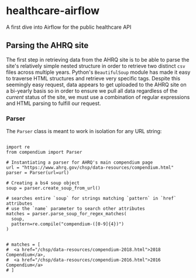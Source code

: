 # healthcare-airflow
A first dive into Airflow for the public healthcare API


## Parsing the AHRQ site
The first step in retrieving data from the AHRQ site is to be able to parse the site's relatively simple nested structure in order to retrieve two distinct `csv` files across multiple years. Python's `BeautifulSoup` module has made it easy to traverse HTML structures and retrieve very specific tags. Despite this seemingly easy request, data appears to get uploaded to the AHRQ site on a bi-yearly basis so in order to ensure we pull all data regardless of the _current_ status of the site, we must use a combination of regular expressions and HTML parsing to fulfill our request. 


### Parser
The `Parser` class is meant to work in isolation for any URL string:

```python3

import re
from compendium import Parser

# Instantiating a parser for AHRQ's main compendium page
url = "https://www.ahrq.gov/chsp/data-resources/compendium.html"
parser = Parser(url=url)

# Creating a bs4 soup object
soup = parser.create_soup_from_url()

# searches entire `soup` for strings matching `pattern` in `href` attributes
# use the `name` parameter to search other attributes
matches = parser.parse_soup_for_regex_matches(
  soup,
  pattern=re.compile("compendium-([0-9]{4})")
)


# matches = [
#  <a href="/chsp/data-resources/compendium-2018.html">2018 Compendium</a>,
#  <a href="/chsp/data-resources/compendium-2016.html">2016 Compendium</a>
# ]

```
